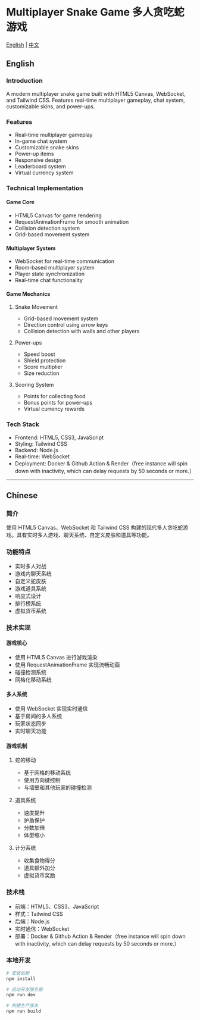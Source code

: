 # Multiplayer Snake Game 多人贪吃蛇游戏

[English](#english) | [中文](#chinese)

## English

### Introduction
A modern multiplayer snake game built with HTML5 Canvas, WebSocket, and Tailwind CSS. Features real-time multiplayer gameplay, chat system, customizable skins, and power-ups.

### Features
- Real-time multiplayer gameplay
- In-game chat system
- Customizable snake skins
- Power-up items
- Responsive design
- Leaderboard system
- Virtual currency system

### Technical Implementation

#### Game Core
- HTML5 Canvas for game rendering
- RequestAnimationFrame for smooth animation
- Collision detection system
- Grid-based movement system

#### Multiplayer System
- WebSocket for real-time communication
- Room-based multiplayer system
- Player state synchronization
- Real-time chat functionality

#### Game Mechanics
1. Snake Movement
   - Grid-based movement system
   - Direction control using arrow keys
   - Collision detection with walls and other players

2. Power-ups
   - Speed boost
   - Shield protection
   - Score multiplier
   - Size reduction

3. Scoring System
   - Points for collecting food
   - Bonus points for power-ups
   - Virtual currency rewards

### Tech Stack
- Frontend: HTML5, CSS3, JavaScript
- Styling: Tailwind CSS
- Backend: Node.js
- Real-time: WebSocket
- Deployment: Docker & Github Action & Render（free instance will spin down with inactivity, which can delay requests by 50 seconds or more.）

---

## Chinese

### 简介
使用 HTML5 Canvas、WebSocket 和 Tailwind CSS 构建的现代多人贪吃蛇游戏。具有实时多人游戏、聊天系统、自定义皮肤和道具等功能。

### 功能特点
- 实时多人对战
- 游戏内聊天系统
- 自定义蛇皮肤
- 游戏道具系统
- 响应式设计
- 排行榜系统
- 虚拟货币系统

### 技术实现

#### 游戏核心
- 使用 HTML5 Canvas 进行游戏渲染
- 使用 RequestAnimationFrame 实现流畅动画
- 碰撞检测系统
- 网格化移动系统

#### 多人系统
- 使用 WebSocket 实现实时通信
- 基于房间的多人系统
- 玩家状态同步
- 实时聊天功能

#### 游戏机制
1. 蛇的移动
   - 基于网格的移动系统
   - 使用方向键控制
   - 与墙壁和其他玩家的碰撞检测

2. 道具系统
   - 速度提升
   - 护盾保护
   - 分数加倍
   - 体型缩小

3. 计分系统
   - 收集食物得分
   - 道具额外加分
   - 虚拟货币奖励

### 技术栈
- 前端：HTML5、CSS3、JavaScript
- 样式：Tailwind CSS
- 后端：Node.js
- 实时通信：WebSocket
- 部署：Docker & Github Action & Render（free instance will spin down with inactivity, which can delay requests by 50 seconds or more.）

### 本地开发

```bash
# 安装依赖
npm install

# 启动开发服务器
npm run dev

# 构建生产版本
npm run build